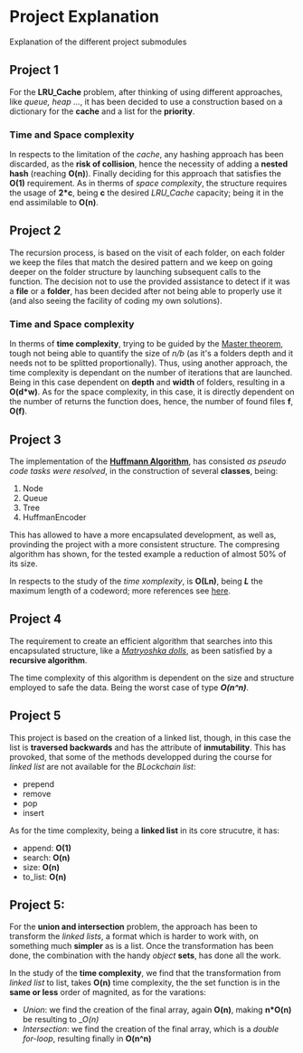 # Project Explanation
Explanation of the different project submodules

## Project 1
For the __LRU_Cache__ problem, after thinking of using different approaches, like _queue, heap ..._, it has been decided
to use a construction based on a dictionary for the __cache__ and a list for the __priority__. 

### Time and Space complexity
In respects to the limitation of the _cache_, any hashing approach has been discarded, as the __risk of collision__, 
hence the necessity of adding a __nested hash__ (reaching __O(n)__). Finally deciding for this approach that satisfies
the __O(1)__ requirement. As in therms of _space complexity_, the structure requires the usage of __2*c__, being __c__
the desired *LRU_Cache* capacity; being it in the end assimilable to __O(n)__.

## Project 2
The recursion process, is based on the visit of each folder, on each folder we keep the files that match the desired
pattern and we keep on going deeper on the folder structure by launching subsequent calls to the function. The 
decision not to use the provided assistance to detect if it was a __file__ or a __folder__, has been decided after 
not being able to properly use it (and also seeing the facility of coding my own solutions).

### Time and Space complexity
In therms of __time complexity__, trying to be guided by the
[Master theorem](https://en.wikipedia.org/wiki/Master_theorem_(analysis_of_algorithms)), tough not being able to 
quantify the size of _n/b_ (as it's a folders depth and it needs not to be splitted proportionally). Thus, using
another approach, the time complexity is dependant on the number of iterations that are launched. Being in this case
dependent on __depth__ and __width__ of folders, resulting in a __O(d*w)__. As for the space complexity, in this case, 
it is directly dependent on the number of returns the function does, hence, the number of found files __f__, __O(f)__.

## Project 3
The implementation of the [__Huffmann Algorithm__](https://en.wikipedia.org/wiki/Huffman_coding), has consisted _as pseudo code tasks were resolved_, in the construction of several __classes__, being:
1. Node
2. Queue
3. Tree
4. HuffmanEncoder 

This has allowed to have a more encapsulated development, as well as, provinding the project with a more consistent structure. The compresing algorithm has shown, for the tested example a reduction of almost 50% of its size. 

In respects to the study of the _time xomplexity_, is __O(Ln)__, being _**L**_ the maximum length of a codeword; more references see [here](https://en.wikipedia.org/wiki/Huffman_coding#Optimality).

## Project 4 
The requirement to create an efficient algorithm that searches into this encapsulated structure, like a [_Matryoshka dolls_](https://en.wikipedia.org/wiki/Matryoshka_doll), as been satisfied by a __recursive algorithm__. 

The time complexity of this algorithm is dependent on the size and structure employed to safe the data. Being the worst case of type __*O(n^n)*__.

## Project 5
This project is based on the creation of a linked list, though, in this case the list is __traversed backwards__ and has the attribute of __inmutability__. This has provoked, that some of the methods developped during the course for _linked list_ are not available for the _BLockchain list_:
- prepend
- remove
- pop 
- insert

As for the time complexity, being a __linked list__ in its core strucutre, it has:

- append: __O(1)__
- search: __O(n)__
- size: __O(n)__
- to_list: __O(n)__

## Project 5: 
For the __union and intersection__ problem, the approach has been to transform the _linked lists_, a format which is harder to work with, on something much __simpler__ as is a list. Once the transformation has been done, the combination with the handy _object_ __sets__, has done all the work.

In the study of the __time complexity__, we find that the transformation from _linked list_ to list, takes __O(n)__ time complexity, the the set function is in the __same or less__ order of magnited, as for the varations:
- _Union_: we find the creation of the final array, again __O(n)__, making __n*O(n)__ be resulting to __O(n)_
- _Intersection_: we find the creation of the final array, which is a _double for-loop_, resulting finally in __O(n^n)__
